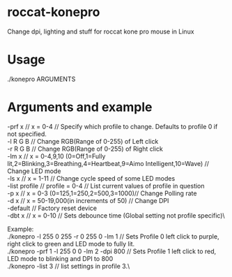 # roccat-konepro
Change dpi, lighting and stuff for roccat kone pro mouse in Linux

# Usage
./konepro ARGUMENTS

# Arguments and example
-prf x // x = 0-4 // Specify which profile to change. Defaults to profile 0 if not specified.\
-l R G B // Change RGB(Range of 0-255) of Left click\
-r R G B // Change RGB(Range of 0-255) of Right click\
-lm x // x = 0-4,9,10 (0=Off,1=Fully lit,2=Blinking,3=Breathing,4=Heartbeat,9=Aimo Intelligent,10=Wave) // Change LED mode\
-ls x // x = 1-11 // Change cycle speed of some LED modes\
-list profile // profile = 0-4 // List current values of profile in question\
-p x // x = 0-3 (0=125,1=250,2=500,3=1000)// Change Polling rate\
-d x // x = 50-19,000(in increments of 50) // Change DPI\
-default // Factory reset device\
-dbt x // x = 0-10 // Sets debounce time (Global setting not profile specific)\

Example:\
./konepro -l 255 0 255 -r 0 255 0 -lm 1 // Sets Profile 0 left click to purple, right click to green and LED mode to fully lit.\
./konepro -prf 1 -l 255 0 0 -lm 2 -dpi 800 // Sets Profile 1 left click to red, LED mode to blinking and DPI to 800\
./konepro -list 3 // list settings in profile 3.\
